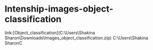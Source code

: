 # Intenship-images-object-classification

link:[Object_classification](C:\Users\Shakina Sharon\Downloads\Images_object_classification.zip)
C:\Users\Shakina SharonC
